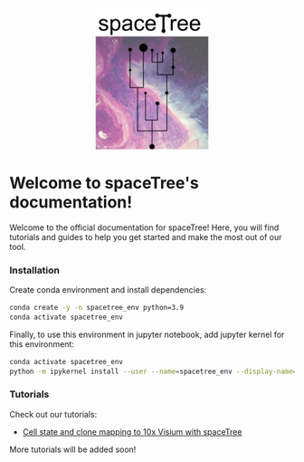 <div style="text-align: center;">
  <img src="space_tree.png" alt="spacetree logo" width="200"/>
</div>

# Welcome to spaceTree's documentation!

Welcome to the official documentation for spaceTree! Here, you will find tutorials and guides to help you get started and make the most out of our tool.

### Installation
Create conda environment and install dependencies:

```bash
conda create -y -n spacetree_env python=3.9
conda activate spacetree_env
```
Finally, to use this environment in jupyter notebook, add jupyter kernel for this environment:


```bash
conda activate spacetree_env
python -m ipykernel install --user --name=spacetree_env --display-name='spacetree_env'
```

### Tutorials 
Check out our tutorials:

- [Cell state and clone mapping to 10x Visium with spaceTree](tutorials/cell-state-clone-mapping.md)

More tutorials will be added soon!
